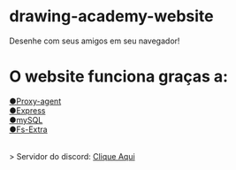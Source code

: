 # drawing-academy-website
Desenhe com seus amigos em seu navegador!
# O website funciona graças a:
<table>
<a href="https://www.npmjs.com/package/proxy-agent">●Proxy-agent</a><br>
<a href="https://www.npmjs.com/package/express">●Express</a><br>
<a href="https://www.mysql.com/">●mySQL</a><br>
<a href="https://www.npmjs.com/package/fs-extra">●Fs-Extra</a><br>
</table>
> Servidor do discord:
<a href="https://discord.gg/cEhYfM4">Clique Aqui</a>
